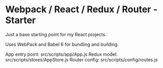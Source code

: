 # Webpack / React / Redux / Router - Starter
 
Just a base starting point for my React projects.

Uses WebPack and Babel 6 for bundling and building.

App entry point: src/scripts/app/App.js
Redux model: src/scripts/stores/AppStore.js
Router config: src/scripts/config/routes.js